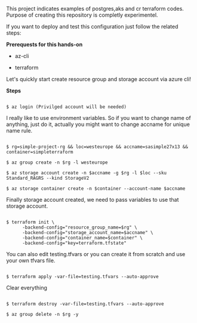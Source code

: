 This project indicates examples of postgres,aks and cr terraform codes. Purpose of creating this repository is completly experimentel.


If you want to deploy and test this configuration just follow the related steps:

**Prerequests for this hands-on**

* az-cli

* terraform


Let's quickly start  create resource group and storage account via azure cli!

**Steps**

```

$ az login (Privilged account will be needed)

```

I really like to use environment variables. So if you want to change name of anything, just do it, actually you might want to change accname for unique name rule.

```

$ rg=simple-project-rg && loc=westeurope && accname=sasimple27x13 && container=simpleterraform

$ az group create -n $rg -l westeurope

$ az storage account create -n $accname -g $rg -l $loc --sku Standard_RAGRS --kind StorageV2

$ az storage container create -n $container --account-name $accname

```

Finally storage account created, we need to pass variables to use that storage account.

```

$ terraform init \
      -backend-config="resource_group_name=$rg" \
      -backend-config="storage_account_name=$accname" \
      -backend-config="container_name=$container" \
      -backend-config="key=terraform.tfstate"

```

You can also edit testing.tfvars or you can create it from scratch and use your own tfvars file.

```

$ terraform apply -var-file=testing.tfvars --auto-approve

```

Clear everything

```

$ terraform destroy -var-file=testing.tfvars --auto-approve

$ az group delete -n $rg -y

```
